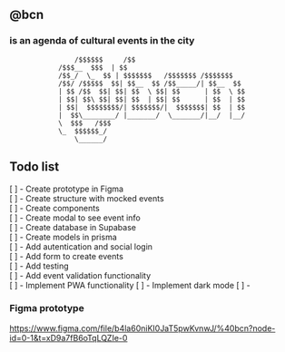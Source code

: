 ## @bcn

### is an agenda of cultural events in the city

                    /$$$$$$     /$$
                /$$$__  $$$  | $$
                /$$_/  \_  $$ | $$$$$$$   /$$$$$$$ /$$$$$$$
                /$$/ /$$$$$  $$| $$__  $$ /$$_____/| $$__  $$
                | $$ /$$  $$| $$| $$  \ $$| $$      | $$  \ $$
                | $$| $$\ $$| $$| $$  | $$| $$      | $$  | $$
                | $$|  $$$$$$$$/| $$$$$$$/|  $$$$$$$| $$  | $$
                |  $$\________/ |_______/  \_______/|__/  |__/
                \  $$$   /$$$
                \_  $$$$$$_/
                    \______/

## Todo list

[ ] - Create prototype in Figma  
[ ] - Create structure with mocked events  
[ ] - Create components  
[ ] - Create modal to see event info  
[ ] - Create database in Supabase  
[ ] - Create models in prisma  
[ ] - Add autentication and social login  
[ ] - Add form to create events  
[ ] - Add testing  
[ ] - Add event validation functionality  
[ ] - Implement PWA functionality
[ ] - Implement dark mode
[ ] -

### Figma prototype

https://www.figma.com/file/b4la60niKI0JaT5pwKvnwJ/%40bcn?node-id=0-1&t=xD9a7fB6oTqLQZIe-0
